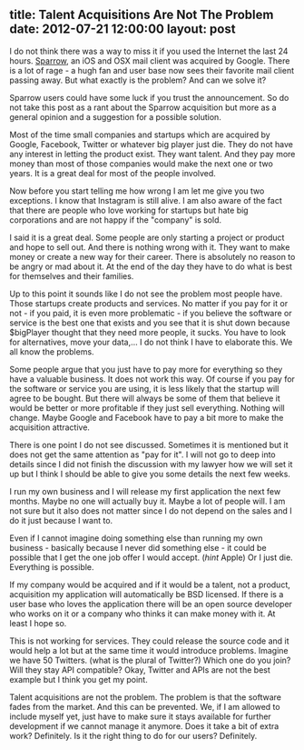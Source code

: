 title: Talent Acquisitions Are Not The Problem
date: 2012-07-21 12:00:00
layout: post
---
I do not think there was a way to miss it if you used the Internet the last 24 hours. [Sparrow][sparrow], an iOS and OSX mail client was acquired by Google. There is a lot of rage - a hugh fan and user base now sees their favorite mail client passing away. But what exactly is the problem? And can we solve it?
<!--MORE-->

Sparrow users could have some luck if you trust the announcement. So do not take this post as a rant about the Sparrow acquisition but more as a general opinion and a suggestion for a possible solution.

Most of the time small companies and startups which are acquired by Google, Facebook, Twitter or whatever big player just die. They do not have any interest in letting the product exist. They want talent. And they pay more money than most of those companies would make the next one or two years. It is a great deal for most of the people involved.

Now before you start telling me how wrong I am let me give you two exceptions. I know that Instagram is still alive. I am also aware of the fact that there are people who love working for startups but hate big corporations and are not happy if the "company" is sold.

I said it is a great deal. Some people are only starting a project or product and hope to sell out. And there is nothing wrong with it. They want to make money or create a new way for their career. There is absolutely no reason to be angry or mad about it. At the end of the day they have to do what is best for themselves and their families.

Up to this point it sounds like I do not see the problem most people have. Those startups create products and services. No matter if you pay for it or not - if you paid, it is even more problematic - if you believe the software or service is the best one that exists and you see that it is shut down because $bigPlayer thought that they need more people, it sucks. You have to look for alternatives, move your data,… I do not think I have to elaborate this. We all know the problems.

Some people argue that you just have to pay more for everything so they have a valuable business. It does not work this way. Of course if you pay for the software or service you are using, it is less likely that the startup will agree to be bought. But there will always be some of them that believe it would be better or more profitable if they just sell everything. Nothing will change. Maybe Google and Facebook have to pay a bit more to make the acquisition attractive.

There is one point I do not see discussed. Sometimes it is mentioned but it does not get the same attention as "pay for it". I will not go to deep into details since I did not finish the discussion with my lawyer how we will set it up but I think I should be able to give you some details the next few weeks.

I run my own business and I will release my first application the next few months. Maybe no one will actually buy it. Maybe a lot of people will. I am not sure but it also does not matter since I do not depend on the sales and I do it just because I want to.

Even if I cannot imagine doing something else than running my own business - basically because I never did something else - it could be possible that I get the one job offer I would accept. (*hint* Apple) Or I just die. Everything is possible.

If my company would be acquired and if it would be a talent, not a product, acquisition my application will automatically be BSD licensed. If there is a user base who loves the application there will be an open source developer who works on it or a company who thinks it can make money with it. At least I hope so.

This is not working for services. They could release the source code and it would help a lot but at the same time it would introduce problems. Imagine we have 50 Twitters. (what is the plural of Twitter?) Which one do you join? Will they stay API compatible? Okay, Twitter and APIs are not the best example but I think you get my point.

Talent acquisitions are not the problem. The problem is that the software fades from the market. And this can be prevented. We, if I am allowed to include myself yet, just have to make sure it stays available for further development if we cannot manage it anymore. Does it take a bit of extra work? Definitely. Is it the right thing to do for our users? Definitely.

[sparrow]: http://sprw.me/